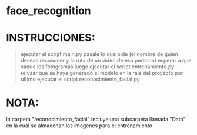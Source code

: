 # face_recognition

# INSTRUCCIONES:
> ejecutar el script main.py
> pasale lo que pide (el nombre de quien deseas reconocer y la ruta de un video de esa persona)
> esperar a que saque los fotogramas
> luego ejecutar el script entrenamiento.py
> reivsar que se haya generado el modelo en la raiz del proyecto
> por ultimo ejecutar el script reconocimiento_facial.py

# NOTA:
la carpeta "reconocimiento_facial" incluye una subcarpeta llamada "Data" en la cual se almacenan las imagenes para el entrenamiento
